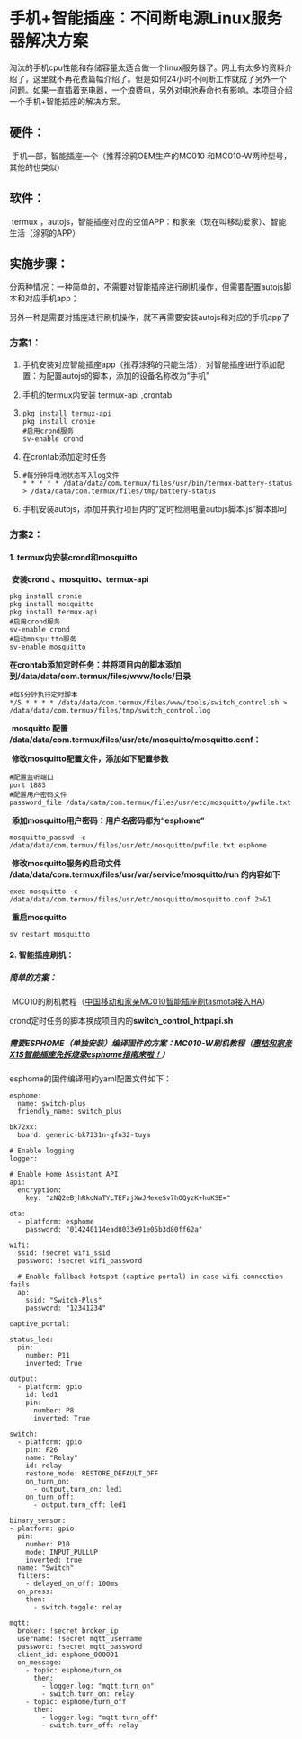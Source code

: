 # 手机+智能插座：不间断电源Linux服务器解决方案

淘汰的手机cpu性能和存储容量太适合做一个linux服务器了。网上有太多的资料介绍了，这里就不再花费篇幅介绍了。但是如何24小时不间断工作就成了另外一个问题。如果一直插着充电器，一个浪费电，另外对电池寿命也有影响。本项目介绍一个手机+智能插座的解决方案。



## 硬件：

​			手机一部，智能插座一个（推荐涂鸦OEM生产的MC010 和MC010-W两种型号，其他的也类似）

## 软件：

​			termux ，autojs，智能插座对应的空值APP：和家亲（现在叫移动爱家）、智能生活（涂鸦的APP）

## 实施步骤：

分两种情况：一种简单的，不需要对智能插座进行刷机操作，但需要配置autojs脚本和对应手机app；

另外一种是需要对插座进行刷机操作，就不再需要安装autojs和对应的手机app了

### 方案1：

1. 手机安装对应智能插座app（推荐涂鸦的只能生活），对智能插座进行添加配置：为配置autojs的脚本，添加的设备名称改为“手机”

2. 手机的termux内安装 termux-api ,crontab

3. ```
   pkg install termux-api
   pkg install cronie
   #启用crond服务
   sv-enable crond
   ```

4. 在crontab添加定时任务

5. ```
   #每分钟将电池状态写入log文件
   * * * * * /data/data/com.termux/files/usr/bin/termux-battery-status > /data/data/com.termux/files/tmp/battery-status
   ```

6. 手机安装autojs，添加并执行项目内的“定时检测电量autojs脚本.js”脚本即可

### 方案2：

#### 1. termux内安装crond和mosquitto

​		**安装crond 、mosquitto、termux-api**

```
pkg install cronie
pkg install mosquitto
pkg install termux-api
#启用crond服务
sv-enable crond
#启动mosquitto服务
sv-enable mosquitto
```

​		**在crontab添加定时任务：并将项目内的脚本添加到/data/data/com.termux/files/www/tools/目录**

```
#每5分钟执行定时脚本
*/5 * * * * /data/data/com.termux/files/www/tools/switch_control.sh > /data/data/com.termux/files/tmp/switch_control.log
```

​		**mosquitto 配置 /data/data/com.termux/files/usr/etc/mosquitto/mosquitto.conf：**

​		**修改mosquitto配置文件，添加如下配置参数**

```
#配置监听端口
port 1883
#配置用户密码文件
password_file /data/data/com.termux/files/usr/etc/mosquitto/pwfile.txt
```

​		**添加mosquitto用户密码：用户名密码都为“esphome”**

```
mosquitto_passwd -c /data/data/com.termux/files/usr/etc/mosquitto/pwfile.txt esphome
```

​		**修改mosquitto服务的启动文件  /data/data/com.termux/files/usr/var/service/mosquitto/run 的内容如下**

```
exec mosquitto -c /data/data/com.termux/files/usr/etc/mosquitto/mosquitto.conf 2>&1
```

​		**重启mosquitto**

```
sv restart mosquitto
```



#### 2. 智能插座刷机：

##### 简单的方案：

​		MC010的刷机教程（[中国移动和家亲MC010智能插座刷tasmota接入HA](https://www.smyz.net/pc/21267.html)）

​		crond定时任务的脚本换成项目内的**switch_control_httpapi.sh**

##### 需要ESPHOME（单独安装）编译固件的方案：MC010-W刷机教程（[惠桔和家亲X1S智能插座免拆烧录esphome指南来啦！](https://bbs.hassbian.com/thread-25311-1-1.html)）

esphome的固件编译用的yaml配置文件如下：

```
esphome:
  name: switch-plus
  friendly_name: switch_plus

bk72xx:
  board: generic-bk7231n-qfn32-tuya

# Enable logging
logger:

# Enable Home Assistant API
api:
  encryption:
    key: "zNQ2eBjhRkqNaTYLTEFzjXwJMexeSv7hOQyzK+huKSE="

ota:
  - platform: esphome
    password: "014240114ead8033e91e05b3d80ff62a"

wifi:
  ssid: !secret wifi_ssid
  password: !secret wifi_password

  # Enable fallback hotspot (captive portal) in case wifi connection fails
  ap:
    ssid: "Switch-Plus"
    password: "12341234"

captive_portal:

status_led:
  pin:
    number: P11
    inverted: True

output:
  - platform: gpio
    id: led1
    pin:
      number: P8
      inverted: True

switch:
  - platform: gpio
    pin: P26
    name: "Relay"
    id: relay
    restore_mode: RESTORE_DEFAULT_OFF
    on_turn_on:
      - output.turn_on: led1
    on_turn_off:
      - output.turn_off: led1

binary_sensor:
- platform: gpio
  pin: 
    number: P10
    mode: INPUT_PULLUP
    inverted: true
  name: "Switch"
  filters:
    - delayed_on_off: 100ms
  on_press:
    then:
      - switch.toggle: relay

mqtt:
  broker: !secret broker_ip
  username: !secret mqtt_username
  password: !secret mqtt_password
  client_id: esphome_000001
  on_message: 
    - topic: esphome/turn_on
      then: 
        - logger.log: "mqtt:turn_on"
        - switch.turn_on: relay
    - topic: esphome/turn_off
      then: 
        - logger.log: "mqtt:turn_off"
        - switch.turn_off: relay
```

